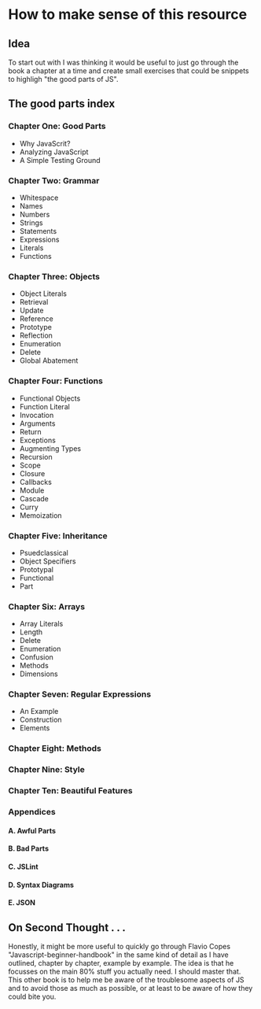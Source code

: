# How to make sense of this resource

## Idea
To start out with I was thinking it would be useful to just go through the book a chapter at a time and create small exercises that could be snippets to highligh "the good parts of JS".

## The good parts index

### Chapter One: Good Parts
* Why JavaScrit?
* Analyzing JavaScript
* A Simple Testing Ground
### Chapter Two: Grammar
* Whitespace
* Names
* Numbers
* Strings
* Statements
* Expressions
* Literals
* Functions
### Chapter Three: Objects
* Object Literals
* Retrieval
* Update
* Reference
* Prototype
* Reflection
* Enumeration
* Delete
* Global Abatement
### Chapter Four: Functions
* Functional Objects
* Function Literal
* Invocation
* Arguments
* Return
* Exceptions
* Augmenting Types
* Recursion
* Scope
* Closure
* Callbacks
* Module
* Cascade
* Curry
* Memoization
### Chapter Five: Inheritance
* Psuedclassical
* Object Specifiers
* Prototypal
* Functional
* Part
### Chapter Six: Arrays
* Array Literals
* Length
* Delete
* Enumeration
* Confusion
* Methods
* Dimensions
### Chapter Seven: Regular Expressions
* An Example
* Construction
* Elements
### Chapter Eight: Methods
### Chapter Nine: Style
### Chapter Ten: Beautiful Features
### Appendices
#### A. Awful Parts
#### B. Bad Parts
#### C. JSLint
#### D. Syntax Diagrams
#### E. JSON

## On Second Thought . . .

Honestly, it might be more useful to quickly go through Flavio Copes "Javascript-beginner-handbook" in the same kind of detail as I have outlined, chapter by chapter, example by example. The idea is that he focusses on the main 80% stuff you actually need. I should master that. This other book is to help me be aware of the troublesome aspects of JS and to avoid those as much as possible, or at least to be aware of how they could bite you.